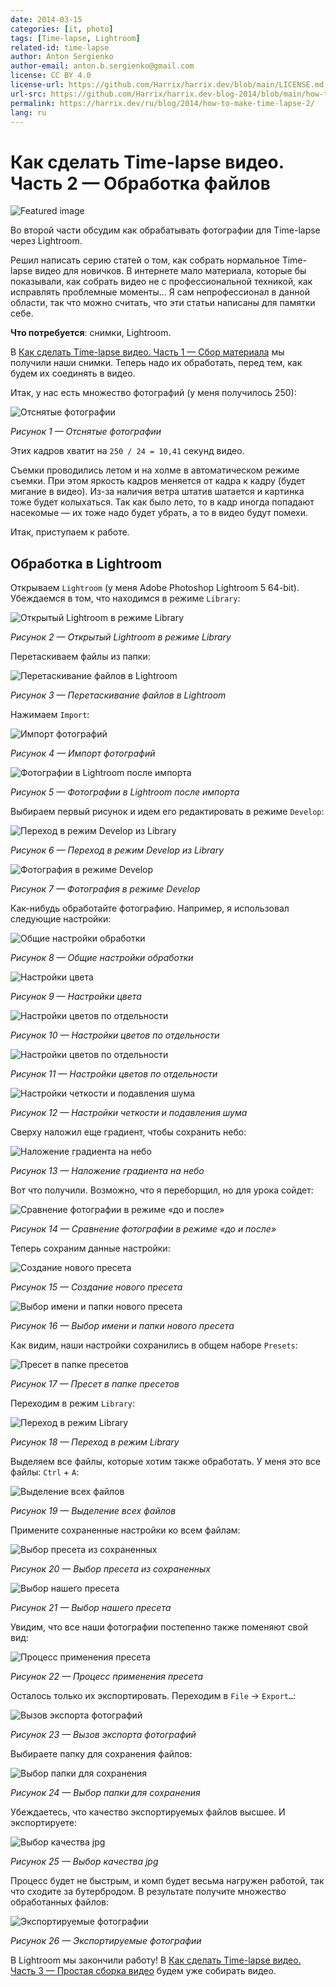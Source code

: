 ```yaml
---
date: 2014-03-15
categories: [it, photo]
tags: [Time-lapse, Lightroom]
related-id: time-lapse
author: Anton Sergienko
author-email: anton.b.sergienko@gmail.com
license: CC BY 4.0
license-url: https://github.com/Harrix/harrix.dev/blob/main/LICENSE.md
url-src: https://github.com/Harrix/harrix.dev-blog-2014/blob/main/how-to-make-time-lapse-2/how-to-make-time-lapse-2.md
permalink: https://harrix.dev/ru/blog/2014/how-to-make-time-lapse-2/
lang: ru
---
```


# Как сделать Time-lapse видео. Часть 2 — Обработка файлов

![Featured image](featured-image.svg)

Во второй части обсудим как обрабатывать фотографии для Time-lapse через Lightroom.

Решил написать серию статей о том, как собрать нормальное Time-lapse видео для новичков. В интернете мало материала, которые бы показывали, как собрать видео не с профессиональной техникой, как исправлять проблемные моменты… Я сам непрофессионал в данной области, так что можно считать, что эти статьи написаны для памятки себе.

**Что потребуется**: снимки, Lightroom.

В [Как сделать Time-lapse видео. Часть 1 — Сбор материала](https://github.com/Harrix/harrix.dev-blog-2014/blob/main/how-to-make-time-lapse-1/how-to-make-time-lapse-1.md) <!-- https://harrix.dev/ru/blog/2014/how-to-make-time-lapse-1/ --> мы получили наши снимки. Теперь надо их обработать, перед тем, как будем их соединять в видео.

Итак, у нас есть множество фотографий (у меня получилось 250):

![Отснятые фотографии](img/lightroom_01.png)

_Рисунок 1 — Отснятые фотографии_

Этих кадров хватит на `250 / 24 = 10,41` секунд видео.

Съемки проводились летом и на холме в автоматическом режиме съемки. При этом яркость кадров меняется от кадра к кадру (будет мигание в видео). Из-за наличия ветра штатив шатается и картинка тоже будет колыхаться. Так как было лето, то в кадр иногда попадают насекомые — их тоже надо будет убрать, а то в видео будут помехи.

Итак, приступаем к работе.

## Обработка в Lightroom

Открываем `Lightroom` (у меня Adobe Photoshop Lightroom 5 64-bit). Убеждаемся в том, что находимся в режиме `Library`:

![Открытый Lightroom в режиме Library](img/lightroom_02.png)

_Рисунок 2 — Открытый Lightroom в режиме Library_

Перетаскиваем файлы из папки:

![Перетаскивание файлов в Lightroom](img/lightroom_03.png)

_Рисунок 3 — Перетаскивание файлов в Lightroom_

Нажимаем `Import`:

![Импорт фотографий](img/lightroom_04.png)

_Рисунок 4 — Импорт фотографий_

![Фотографии в Lightroom после импорта](img/lightroom_05.png)

_Рисунок 5 — Фотографии в Lightroom после импорта_

Выбираем первый рисунок и идем его редактировать в режиме `Develop`:

![Переход в режим Develop из Library](img/lightroom_06.png)

_Рисунок 6 — Переход в режим Develop из Library_

![Фотография в режиме Develop](img/lightroom_07.png)

_Рисунок 7 — Фотография в режиме Develop_

Как-нибудь обработайте фотографию. Например, я использовал следующие настройки:

![Общие настройки обработки](img/lightroom_08.png)

_Рисунок 8 — Общие настройки обработки_

![Настройки цвета](img/lightroom_09.png)

_Рисунок 9 — Настройки цвета_

![Настройки цветов по отдельности](img/lightroom_10.png)

_Рисунок 10 — Настройки цветов по отдельности_

![Настройки цветов по отдельности](img/lightroom_11.png)

_Рисунок 11 — Настройки цветов по отдельности_

![Настройки четкости и подавления шума](img/lightroom_12.png)

_Рисунок 12 — Настройки четкости и подавления шума_

Сверху наложил еще градиент, чтобы сохранить небо:

![Наложение градиента на небо](img/lightroom_13.png)

_Рисунок 13 — Наложение градиента на небо_

Вот что получили. Возможно, что я переборщил, но для урока сойдет:

![Сравнение фотографии в режиме «до и после»](img/lightroom_14.png)

_Рисунок 14 — Сравнение фотографии в режиме «до и после»_

Теперь сохраним данные настройки:

![Создание нового пресета](img/lightroom_15.png)

_Рисунок 15 — Создание нового пресета_

![Выбор имени и папки нового пресета](img/lightroom_16.png)

_Рисунок 16 — Выбор имени и папки нового пресета_

Как видим, наши настройки сохранились в общем наборе `Presets`:

![Пресет в папке пресетов](img/lightroom_17.png)

_Рисунок 17 — Пресет в папке пресетов_

Переходим в режим `Library`:

![Переход в режим Library](img/lightroom_18.png)

_Рисунок 18 — Переход в режим Library_

Выделяем все файлы, которые хотим также обработать. У меня это все файлы: `Ctrl` + `A`:

![Выделение всех файлов](img/lightroom_19.png)

_Рисунок 19 — Выделение всех файлов_

Примените сохраненные настройки ко всем файлам:

![Выбор пресета из сохраненных](img/lightroom_20.png)

_Рисунок 20 — Выбор пресета из сохраненных_

![Выбор нашего пресета](img/lightroom_21.png)

_Рисунок 21 — Выбор нашего пресета_

Увидим, что все наши фотографии постепенно также поменяют свой вид:

![Процесс применения пресета](img/lightroom_22.png)

_Рисунок 22 — Процесс применения пресета_

Осталось только их экспортировать. Переходим в `File` → `Export…`:

![Вызов экспорта фотографий](img/lightroom_23.png)

_Рисунок 23 — Вызов экспорта фотографий_

Выбираете папку для сохранения файлов:

![Выбор папки для сохранения](img/lightroom_24.png)

_Рисунок 24 — Выбор папки для сохранения_

Убеждаетесь, что качество экспортируемых файлов высшее. И экспортируете:

![Выбор качества jpg](img/lightroom_25.png)

_Рисунок 25 — Выбор качества jpg_

Процесс будет не быстрым, и комп будет весьма нагружен работой, так что сходите за бутербродом. В результате получите множество обработанных файлов:

![Экспортируемые фотографии](img/lightroom_26.png)

_Рисунок 26 — Экспортируемые фотографии_

В Lightroom мы закончили работу! В [Как сделать Time-lapse видео. Часть 3 — Простая сборка видео](https://github.com/Harrix/harrix.dev-blog-2014/blob/main/how-to-make-time-lapse-3/how-to-make-time-lapse-3.md) <!-- https://harrix.dev/ru/blog/2014/how-to-make-time-lapse-3/ --> будем уже собирать видео.
